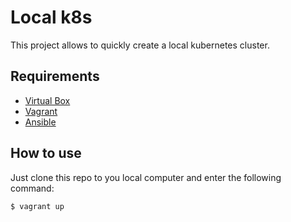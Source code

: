 # Local k8s

This project allows to quickly create a local kubernetes cluster.

## Requirements

* [Virtual Box](https://www.virtualbox.org/)
* [Vagrant](https://www.vagrantup.com/)
* [Ansible](https://www.ansible.com/)

## How to use

Just clone this repo to you local computer and enter the following command:

```shell
$ vagrant up
```
